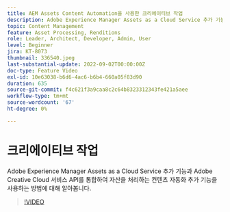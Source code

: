 ```yaml
---
title: AEM Assets Content Automation을 사용한 크리에이티브 작업
description: Adobe Experience Manager Assets as a Cloud Service 추가 기능과 Adobe Creative Cloud 서비스 API를 통합하여 자산을 처리하는 컨텐츠 자동화 추가 기능을 사용하는 방법에 대해 알아봅니다.
topic: Content Management
feature: Asset Processing, Renditions
role: Leader, Architect, Developer, Admin, User
level: Beginner
jira: KT-8073
thumbnail: 336540.jpeg
last-substantial-update: 2022-09-02T00:00:00Z
doc-type: Feature Video
exl-id: 10e63038-b6d6-4ac6-b6b4-660a05f83d90
duration: 635
source-git-commit: f4c621f3a9caa8c2c64b8323312343fe421a5aee
workflow-type: tm+mt
source-wordcount: '67'
ht-degree: 0%

---
```


# 크리에이티브 작업

Adobe Experience Manager Assets as a Cloud Service 추가 기능과 Adobe Creative Cloud 서비스 API를 통합하여 자산을 처리하는 컨텐츠 자동화 추가 기능을 사용하는 방법에 대해 알아봅니다.

>[!VIDEO](https://video.tv.adobe.com/v/3423911?quality=12&learn=on&captions=kor)
